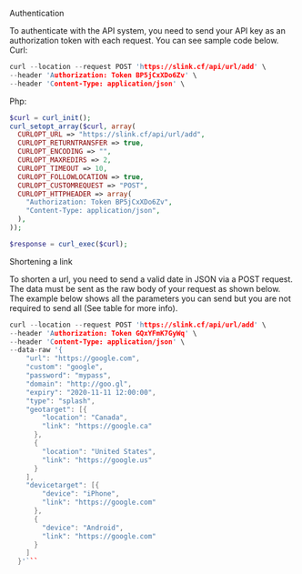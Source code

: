 Authentication

To authenticate with the API system, you need to send your API key as an authorization token with each request. You can see sample code below.
Curl:

```c
curl --location --request POST 'https://slink.cf/api/url/add' \ 
--header 'Authorization: Token BP5jCxXDo6Zv' \
--header 'Content-Type: application/json' \ 
```
Php: 
```php
$curl = curl_init();
curl_setopt_array($curl, array(
  CURLOPT_URL => "https://slink.cf/api/url/add",
  CURLOPT_RETURNTRANSFER => true,
  CURLOPT_ENCODING => "",
  CURLOPT_MAXREDIRS => 2,
  CURLOPT_TIMEOUT => 10,
  CURLOPT_FOLLOWLOCATION => true,
  CURLOPT_CUSTOMREQUEST => "POST",
  CURLOPT_HTTPHEADER => array(
    "Authorization: Token BP5jCxXDo6Zv",
    "Content-Type: application/json",
  ),
));

$response = curl_exec($curl);
```
Shortening a link

To shorten a url, you need to send a valid date in JSON via a POST request. The data must be sent as the raw body of your request as shown below. The example below shows all the parameters you can send but you are not required to send all (See table for more info).
```c
curl --location --request POST 'https://slink.cf/api/url/add' \
--header 'Authorization: Token GQxYFmK7GyWq' \
--header 'Content-Type: application/json' \
--data-raw '{
    "url": "https://google.com",
    "custom": "google",
    "password": "mypass",
    "domain": "http://goo.gl",
    "expiry": "2020-11-11 12:00:00",
    "type": "splash",
    "geotarget": [{
        "location": "Canada",
        "link": "https://google.ca"
      },
      {
        "location": "United States",
        "link": "https://google.us"
      }
    ],
    "devicetarget": [{
        "device": "iPhone",
        "link": "https://google.com"
      },
      {
        "device": "Android",
        "link": "https://google.com"
      }
    ]
  }'```
